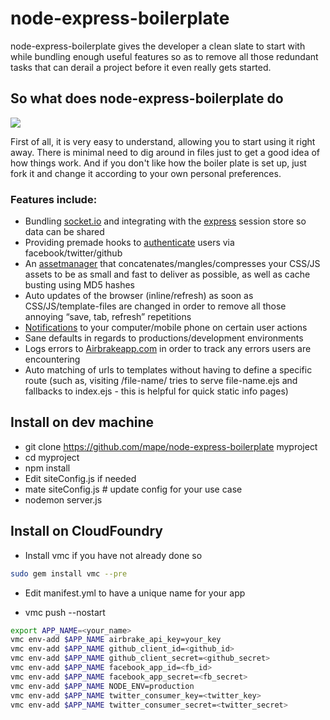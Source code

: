 # node-express-boilerplate

node-express-boilerplate gives the developer a clean slate to start with while bundling enough useful features so as to remove all those redundant tasks that can derail a project before it even really gets started.

## So what does node-express-boilerplate do

<img src="http://mape.me/plate.png">

First of all, it is very easy to understand, allowing you to start using it right away. There is minimal need to dig around in files just to get a good idea of how things work. And if you don't like how the boiler plate is set up, just fork it and change it according to your own personal preferences.

### Features include:

* Bundling [socket.io](http://socket.io/) and integrating with the [express](https://github.com/visionmedia/express) session store so data can be shared
* Providing premade hooks to [authenticate](https://github.com/bnoguchi/everyauth) users via facebook/twitter/github
* An [assetmanager](https://github.com/mape/connect-assetmanager/) that concatenates/mangles/compresses your CSS/JS assets to be as small and fast to deliver as possible, as well as cache busting using MD5 hashes
* Auto updates of the browser (inline/refresh) as soon as CSS/JS/template-files are changed in order to remove all those annoying “save, tab, refresh” repetitions
* [Notifications](http://notifo.com/) to your computer/mobile phone on certain user actions
* Sane defaults in regards to productions/development environments
* Logs errors to [Airbrakeapp.com](http://airbrakeapp.com/pages/home) in order to track any errors users are encountering
* Auto matching of urls to templates without having to define a specific route (such as, visiting /file-name/ tries to serve file-name.ejs and fallbacks to index.ejs - this is helpful for quick static info pages)

## Install on dev machine
* git clone https://github.com/mape/node-express-boilerplate myproject
* cd myproject
* npm install
* Edit siteConfig.js if needed
* mate siteConfig.js # update config for your use case
* nodemon server.js

## Install on CloudFoundry
* Install vmc if you have not already done so
``` bash
sudo gem install vmc --pre
```

* Edit manifest.yml to have a unique name for your app
 
* vmc push --nostart
``` bash
export APP_NAME=<your_name>
vmc env-add $APP_NAME airbrake_api_key=your_key
vmc env-add $APP_NAME github_client_id=<github_id>
vmc env-add $APP_NAME github_client_secret=<github_secret>
vmc env-add $APP_NAME facebook_app_id=<fb_id>
vmc env-add $APP_NAME facebook_app_secret=<fb_secret>
vmc env-add $APP_NAME NODE_ENV=production
vmc env-add $APP_NAME twitter_consumer_key=<twitter_key>
vmc env-add $APP_NAME twitter_consumer_secret=<twitter_secret>
```
